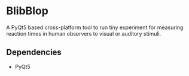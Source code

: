 # BlibBlop

A PyQt5 based cross-platform tool to run tiny experiment for measuring reaction times in human observers to visual or auditory stimuli.

## Dependencies

- PyQt5

